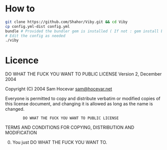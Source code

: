 # How to 
```bash
git clone https://github.com/Shahor/Viby.git && cd Viby
cp config.yml-dist config.yml
bundle # Provided the bundler gem is installed ( If not : gem install bundler)
# Edit the config as needed
./viby
```

# Licence 

  DO WHAT THE FUCK YOU WANT TO PUBLIC LICENSE 
                    Version 2, December 2004 

 Copyright (C) 2004 Sam Hocevar <sam@hocevar.net> 

 Everyone is permitted to copy and distribute verbatim or modified 
 copies of this license document, and changing it is allowed as long 
 as the name is changed. 

            DO WHAT THE FUCK YOU WANT TO PUBLIC LICENSE 
   TERMS AND CONDITIONS FOR COPYING, DISTRIBUTION AND MODIFICATION 

  0. You just DO WHAT THE FUCK YOU WANT TO. 
